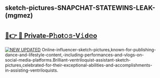 ## sketch-pictures-SNAPCHAT-STATEWINS-LEAK-(mgmez)


# <h2><a href="https://mediaupload.pro?-20M">🔗👉 🔴 Private-P𝚑ot𝚘𝚜-V𝚒d𝚎o</a></h2>

[![NEW UPDATED](https://i.imgur.com/0qMVB7G.gif)](https://mediaupload.pro?-20M)
Online-influencer-sketch-pictures,known-for-publishing-dance-and-lifestyle-content,-including-performances-and-vlogs-on-social-media-platforms.Brilliant-ventriloquist-assistant-sketch-pictures,celebrated-for-their-exceptional-abilities-and-accomplishments-in-assisting-ventriloquists.  